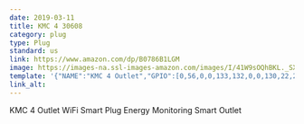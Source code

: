 ```yaml
---
date: 2019-03-11
title: KMC 4 30608
category: plug
type: Plug
standard: us
link: https://www.amazon.com/dp/B0786B1LGM
image: https://images-na.ssl-images-amazon.com/images/I/41W9sOQhBKL._SX679_.jpg
template: '{"NAME":"KMC 4 Outlet","GPIO":[0,56,0,0,133,132,0,0,130,22,23,21,17],"FLAG":0,"BASE":36}' 
link_alt: 
---
```


KMC 4 Outlet WiFi Smart Plug Energy Monitoring Smart Outlet






